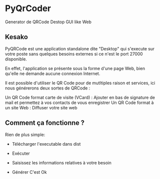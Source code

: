 # PyQrCoder
Generator de QRCode Destop GUI like Web

## Kesako
PyQRCode est une application standalone dite "Desktop" qui s'execute sur votre poste sans quelques besoins externes si ce n'est le port 27000 disponible.

En effet, l'application se présente sous la forme d'une page Web, bien qu'elle ne demande aucune connexion Internet.

Il est possible d'utiliser le QR Code pour de mutltiples raison et services, ici nous générerons deux sortes de QRCode :

Un QR Code format carte de visite (VCard) : Ajouter en bas de signature de mail et permettez à vos contacts de vous enregistrer
Un QR Code format à un site Web : Diffuser votre site web

## Comment ça fonctionne ?
Rien de plus simple:

- Télécharger l'executable dans dist
- Exécuter
- Saisissez les informations relatives à votre besoin

- Générer C'est Ok